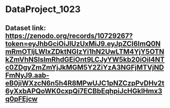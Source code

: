 # DataProject_1023
## Dataset link: https://zenodo.org/records/10729267?token=eyJhbGciOiJIUzUxMiJ9.eyJpZCI6ImQ0NmRmOTljLWIxZDktNGIzYi1hN2UwLTM4YjY5OTNkZmVhNSIsImRhdGEiOnt9LCJyYW5kb20iOiI4NTc0ZDgyZmZmYjJkMGM5Y2ZiYzA3NGFjMTVjNDFmNyJ9.aab-eB0jiWXzcN6n5h4R8MPwUJC1pNZCzpPvDHv2t6yXxbAPQoWK0cxpQi7ECBbEqhpiJcHGklHmx3q0pFEjcw
